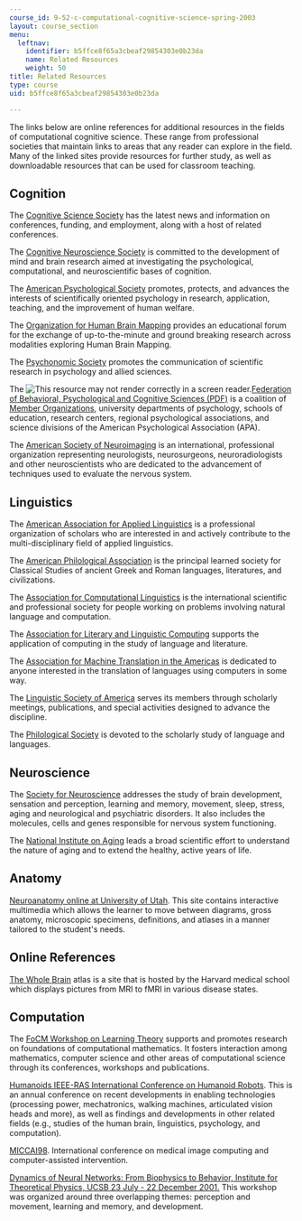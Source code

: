 ```yaml
---
course_id: 9-52-c-computational-cognitive-science-spring-2003
layout: course_section
menu:
  leftnav:
    identifier: b5ffce8f65a3cbeaf29854303e0b23da
    name: Related Resources
    weight: 50
title: Related Resources
type: course
uid: b5ffce8f65a3cbeaf29854303e0b23da

---
```


The links below are online references for additional resources in the fields of computational cognitive science. These range from professional societies that maintain links to areas that any reader can explore in the field. Many of the linked sites provide resources for further study, as well as downloadable resources that can be used for classroom teaching.

Cognition
---------

The [Cognitive Science Society](http://www.cognitivesciencesociety.org/) has the latest news and information on conferences, funding, and employment, along with a host of related conferences.

The [Cognitive Neuroscience Society](http://www.cogneurosociety.org/) is committed to the development of mind and brain research aimed at investigating the psychological, computational, and neuroscientific bases of cognition.

The [American Psychological Society](http://www.psychologicalscience.org/) promotes, protects, and advances the interests of scientifically oriented psychology in research, application, teaching, and the improvement of human welfare.

The [Organization for Human Brain Mapping](http://www.humanbrainmapping.org/) provides an educational forum for the exchange of up-to-the-minute and ground breaking research across modalities exploring Human Brain Mapping.

The [Psychonomic Society](http://www.psychonomic.org/) promotes the communication of scientific research in psychology and allied sciences.

The ![This resource may not render correctly in a screen reader.](/images/inacessible.gif)[Federation of Behavioral, Psychological and Cognitive Sciences (PDF)](http://cred.columbia.edu/files/2012/01/2009NSTCSBEbriefing.pdf) is a coalition of [Member Organizations](http://www.thefederationonline.org/), university departments of psychology, schools of education, research centers, regional psychological associations, and science divisions of the American Psychological Association (APA).

The [American Society of Neuroimaging](http://www.asnweb.org/) is an international, professional organization representing neurologists, neurosurgeons, neuroradiologists and other neuroscientists who are dedicated to the advancement of techniques used to evaluate the nervous system.

Linguistics
-----------

The [American Association for Applied Linguistics](http://www.aaal.org/) is a professional organization of scholars who are interested in and actively contribute to the multi-disciplinary field of applied linguistics.

The [American Philological Association](http://www.apaclassics.org/) is the principal learned society for Classical Studies of ancient Greek and Roman languages, literatures, and civilizations.

The [Association for Computational Linguistics](http://www.aclweb.org/) is the international scientific and professional society for people working on problems involving natural language and computation.

The [Association for Literary and Linguistic Computing](http://www.allc.org/) supports the application of computing in the study of language and literature.

The [Association for Machine Translation in the Americas](http://www.amtaweb.org/) is dedicated to anyone interested in the translation of languages using computers in some way.

The [Linguistic Society of America](https://www.linguisticsociety.org/) serves its members through scholarly meetings, publications, and special activities designed to advance the discipline.

The [Philological Society](http://www.philsoc.org.uk/) is devoted to the scholarly study of language and languages.

Neuroscience
------------

The [Society for Neuroscience](http://www.sfn.org/) addresses the study of brain development, sensation and perception, learning and memory, movement, sleep, stress, aging and neurological and psychiatric disorders. It also includes the molecules, cells and genes responsible for nervous system functioning.

The [National Institute on Aging](http://www.nia.nih.gov/) leads a broad scientific effort to understand the nature of aging and to extend the healthy, active years of life.

Anatomy
-------

[Neuroanatomy online at University of Utah](http://library.med.utah.edu/WebPath/HISTHTML/NEURANAT/NEURANCA.html). This site contains interactive multimedia which allows the learner to move between diagrams, gross anatomy, microscopic specimens, definitions, and atlases in a manner tailored to the student's needs.

Online References
-----------------

[The Whole Brain](http://www.med.harvard.edu/AANLIB/home.html) atlas is a site that is hosted by the Harvard medical school which displays pictures from MRI to fMRI in various disease states.

Computation
-----------

The [FoCM Workshop on Learning Theory](http://www.damtp.cam.ac.uk/user/na/FoCM/index.html) supports and promotes research on foundations of computational mathematics. It fosters interaction among mathematics, computer science and other areas of computational science through its conferences, workshops and publications.

[Humanoids IEEE-RAS International Conference on Humanoid Robots](http://www.humanoids.ws/). This is an annual conference on recent developments in enabling technologies (processing power, mechatronics, walking machines, articulated vision heads and more), as well as findings and developments in other related fields (e.g., studies of the human brain, linguistics, psychology, and computation).

[MICCAI98](http://www.ai.mit.edu/conferences/miccai98/). International conference on medical image computing and computer-assisted intervention.

[Dynamics of Neural Networks: From Biophysics to Behavior, Institute for Theoretical Physics, UCSB 23 July - 22 December 2001.](http://www.kitp.ucsb.edu/activities/auto2/?id=3) This workshop was organized around three overlapping themes: perception and movement, learning and memory, and development.